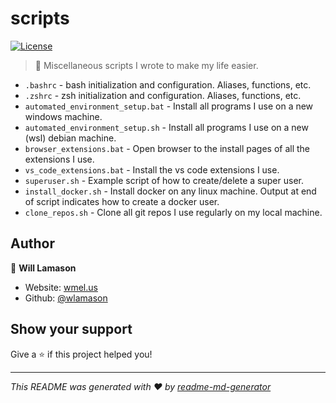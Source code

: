 # scripts
[![License](https://img.shields.io/badge/License-MIT-yellow.svg)](https://github.com/wlamason/scripts/blob/master/LICENSE)

> 💾 Miscellaneous scripts I wrote to make my life easier.

- `.bashrc` - bash initialization and configuration. Aliases, functions, etc.
- `.zshrc` - zsh initialization and configuration. Aliases, functions, etc.
- `automated_environment_setup.bat` - Install all programs I use on a new windows machine.
- `automated_environment_setup.sh` - Install all programs I use on a new (wsl) debian machine.
- `browser_extensions.bat` - Open browser to the install pages of all the extensions I use.
- `vs_code_extensions.bat` - Install the vs code extensions I use.
- `superuser.sh` - Example script of how to create/delete a super user.
- `install_docker.sh` - Install docker on any linux machine. Output at end of script indicates how to create a docker user.
- `clone_repos.sh` - Clone all git repos I use regularly on my local machine.

## Author

👤 **Will Lamason**

* Website: [wmel.us](https://wmel.us)
* Github: [@wlamason](https://github.com/wlamason)

## Show your support

Give a ⭐️ if this project helped you!

***
_This README was generated with ❤️ by [readme-md-generator](https://github.com/kefranabg/readme-md-generator)_